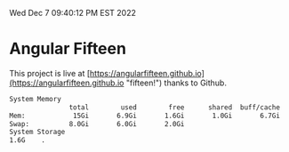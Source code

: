 Wed Dec  7 09:40:12 PM EST 2022

# Angular Fifteen


This project is live at [https://angularfifteen.github.io](https://angularfifteen.github.io "fifteen!") thanks to Github.

```bash
System Memory
               total        used        free      shared  buff/cache   available
Mem:            15Gi       6.9Gi       1.6Gi       1.0Gi       6.7Gi       7.0Gi
Swap:          8.0Gi       6.0Gi       2.0Gi
System Storage
1.6G	.
```
```bash
